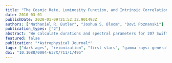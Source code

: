 ```yaml
---
title: "The Cosmic Rate, Luminosity Function, and Intrinsic Correlations of Long Gamma-Ray Bursts"
date: 2010-03-01
publishDate: 2020-01-09T21:52:32.901493Z
authors: ["Nathaniel R. Butler", "Joshua S. Bloom", "Dovi Poznanski"]
publication_types: ["2"]
abstract: "We calculate durations and spectral parameters for 207 Swift bursts detected by the Burst Alert Telescope from 2007 April to 2009 August, including 67 events with measured redshifts. This is the first supplement to our catalog of 425 Swift gamma-ray bursts (GRBs; 147 with redshifts) starting from GRB 041220. This complete and extensive data set, analyzed with a unified methodology, allows us to conduct an accurate census of intrinsic GRB energetics, hardnesses, durations, and redshifts. The GRB world model we derive reproduces well the observables from both Swift and pre-Swift satellites. Comparing to the cosmic star formation rate, we estimate that only about 0.1% of massive stars explode as bright GRBs. There is strong evidence for evolution in the Swift population at intermediate and high-z, and we can rule out (at the 5σ level) that this is due to evolution in the luminosity function of GRBs. Instead, the Swift sample suggests a modest propensity for low metallicity, evidenced by an increase in the rate density with redshift. Treating the multivariate data and selection effects rigorously, we find a real, intrinsic correlation between E $_iso$ and E $_pk$ (and possibly also T $_ r45,z $); however, the correlation is not a narrow log- log relation and its observed appearance is strongly detector- dependent. We also estimate the high-z rate (3%-9% of GRBs at z beyond 5) and discuss the extent of a large missing population of low-E $_pk,obs$ X-ray flashes as well as a potentially large missing population of short-duration GRBs that will be probed by EXIST."
featured: false
publication: "*Astrophysical Journal*"
tags: ["dark ages", "reionization", "first stars", "gamma rays: general", "methods: statistical", "Astrophysics - High Energy Astrophysical Phenomena", "Astrophysics - Cosmology and Nongalactic Astrophysics"]
doi: "10.1088/0004-637X/711/1/495"
---
```


